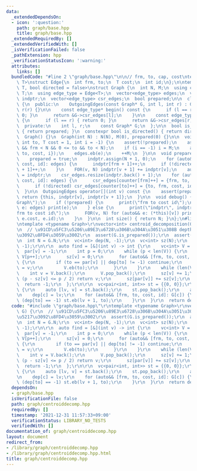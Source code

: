 ```yaml
---
data:
  _extendedDependsOn:
  - icon: ':question:'
    path: graph/base.hpp
    title: graph/base.hpp
  _extendedRequiredBy: []
  _extendedVerifiedWith: []
  _isVerificationFailed: false
  _pathExtension: hpp
  _verificationStatusIcon: ':warning:'
  attributes:
    links: []
  bundledCode: "#line 2 \"graph/base.hpp\"\n\n// frm, to, cap, cost\ntemplate <typename\
    \ T>\nstruct Edge{\n  int frm, to;\n  T cost;\n  int id;\n};\n\ntemplate <typename\
    \ T, bool directed = false>\nstruct Graph {\n  int N, M;\n  using cost_type =\
    \ T;\n  using edge_type = Edge<T>;\n  vector<edge_type> edges;\n  vector<int>\
    \ indptr;\n  vector<edge_type> csr_edges;\n  bool prepared;\n\n  class OutgoingEdges\
    \ {\n  public:\n    OutgoingEdges(const Graph* G, int l, int r) : G(G), l(l),\
    \ r(r) {}\n\n    const edge_type* begin() const {\n      if (l == r) { return\
    \ 0; }\n      return &G->csr_edges[l];\n    }\n\n    const edge_type* end() const\
    \ {\n      if (l == r) { return 0; }\n      return &G->csr_edges[r];\n    }\n\n\
    \  private:\n    int l, r;\n    const Graph* G;\n  };\n\n  bool is_prepared()\
    \ { return prepared; }\n  constexpr bool is_directed() { return directed; }\n\n\
    \  Graph() {}\n  Graph(int N) : N(N), M(0), prepared(0) {}\n\n  void add(int frm,\
    \ int to, T cost = 1, int i = -1) {\n    assert(!prepared);\n    assert(0 <= frm\
    \ && frm < N && 0 <= to && to < N);\n    if (i == -1) i = M;\n    auto e = edge_type({frm,\
    \ to, cost, i});\n    edges.eb(e);\n    ++M;\n  }\n\n  void prepare() {\n    assert(!prepared);\n\
    \    prepared = true;\n    indptr.assign(N + 1, 0);\n    for (auto&& [frm, to,\
    \ cost, id]: edges) {\n      indptr[frm + 1]++;\n      if (!directed) indptr[to\
    \ + 1]++;\n    }\n    FOR(v, N) indptr[v + 1] += indptr[v];\n    auto counter\
    \ = indptr;\n    csr_edges.resize(indptr.back() + 1);\n    for (auto&& [frm, to,\
    \ cost, id]: edges) {\n      csr_edges[counter[frm]++] = {frm, to, cost, id};\n\
    \      if (!directed) csr_edges[counter[to]++] = {to, frm, cost, id};\n    }\n\
    \  }\n\n  OutgoingEdges operator[](int v) const {\n    assert(prepared);\n   \
    \ return {this, indptr[v], indptr[v + 1]};\n  }\n\n  void debug() {\n    print(\"\
    Graph\");\n    if (!prepared) {\n      print(\"frm to cost id\");\n      for (auto&&\
    \ e: edges) print(e);\n    } else {\n      print(\"indptr\", indptr);\n      print(\"\
    frm to cost id\");\n      FOR(v, N) for (auto&& e: (*this)[v]) print(e.frm, e.to,\
    \ e.cost, e.id);\n    }\n  }\n\n  int size() { return N; }\n};\n#line 2 \"graph/centroiddecomp.hpp\"\
    \ntemplate <typename Graph>\r\nvector<int> centroid_decomposition(Graph& G) {\r\
    \n  // \u91CD\u5FC3\u5206\u89E3\u6728\u306B\u304A\u3051\u308B depth \u914D\u5217\
    \u3092\u8FD4\u3059\u3002\r\n  assert(G.is_prepared());\r\n  assert(!G.is_directed());\r\
    \n  int N = G.N;\r\n  vc<int> dep(N, -1);\r\n  vc<int> sz(N);\r\n  vc<int> par(N,\
    \ -1);\r\n\r\n  auto find = [&](int v) -> int {\r\n    vc<int> V = {v};\r\n  \
    \  par[v] = -1;\r\n    int p = 0;\r\n    while (p < len(V)) {\r\n      int v =\
    \ V[p++];\r\n      sz[v] = 0;\r\n      for (auto&& [frm, to, cost, id]: G[v])\
    \ {\r\n        if (to == par[v] || dep[to] != -1) continue;\r\n        par[to]\
    \ = v;\r\n        V.eb(to);\r\n      }\r\n    }\r\n    while (len(V)) {\r\n  \
    \    int v = V.back();\r\n      V.pop_back();\r\n      sz[v] += 1;\r\n      if\
    \ (p - sz[v] <= p / 2) return v;\r\n      sz[par[v]] += sz[v];\r\n    }\r\n  \
    \  return -1;\r\n  };\r\n\r\n  vc<pair<int, int>> st = {{0, 0}};\r\n  while (len(st))\
    \ {\r\n    auto [lv, v] = st.back();\r\n    st.pop_back();\r\n    auto c = find(v);\r\
    \n    dep[c] = lv;\r\n    for (auto&& [frm, to, cost, id]: G[c]) {\r\n      if\
    \ (dep[to] == -1) st.eb(lv + 1, to);\r\n    }\r\n  }\r\n  return dep;\r\n}\n"
  code: "#include \"graph/base.hpp\"\r\ntemplate <typename Graph>\r\nvector<int> centroid_decomposition(Graph&\
    \ G) {\r\n  // \u91CD\u5FC3\u5206\u89E3\u6728\u306B\u304A\u3051\u308B depth \u914D\
    \u5217\u3092\u8FD4\u3059\u3002\r\n  assert(G.is_prepared());\r\n  assert(!G.is_directed());\r\
    \n  int N = G.N;\r\n  vc<int> dep(N, -1);\r\n  vc<int> sz(N);\r\n  vc<int> par(N,\
    \ -1);\r\n\r\n  auto find = [&](int v) -> int {\r\n    vc<int> V = {v};\r\n  \
    \  par[v] = -1;\r\n    int p = 0;\r\n    while (p < len(V)) {\r\n      int v =\
    \ V[p++];\r\n      sz[v] = 0;\r\n      for (auto&& [frm, to, cost, id]: G[v])\
    \ {\r\n        if (to == par[v] || dep[to] != -1) continue;\r\n        par[to]\
    \ = v;\r\n        V.eb(to);\r\n      }\r\n    }\r\n    while (len(V)) {\r\n  \
    \    int v = V.back();\r\n      V.pop_back();\r\n      sz[v] += 1;\r\n      if\
    \ (p - sz[v] <= p / 2) return v;\r\n      sz[par[v]] += sz[v];\r\n    }\r\n  \
    \  return -1;\r\n  };\r\n\r\n  vc<pair<int, int>> st = {{0, 0}};\r\n  while (len(st))\
    \ {\r\n    auto [lv, v] = st.back();\r\n    st.pop_back();\r\n    auto c = find(v);\r\
    \n    dep[c] = lv;\r\n    for (auto&& [frm, to, cost, id]: G[c]) {\r\n      if\
    \ (dep[to] == -1) st.eb(lv + 1, to);\r\n    }\r\n  }\r\n  return dep;\r\n}"
  dependsOn:
  - graph/base.hpp
  isVerificationFile: false
  path: graph/centroiddecomp.hpp
  requiredBy: []
  timestamp: '2021-12-31 11:57:33+09:00'
  verificationStatus: LIBRARY_NO_TESTS
  verifiedWith: []
documentation_of: graph/centroiddecomp.hpp
layout: document
redirect_from:
- /library/graph/centroiddecomp.hpp
- /library/graph/centroiddecomp.hpp.html
title: graph/centroiddecomp.hpp
---
```

